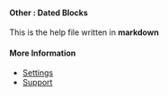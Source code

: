 #### Other : Dated Blocks

This is the help file written in **markdown**

#### More Information

- [Settings](/settings)
- [Support](/support)
